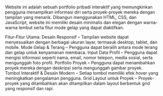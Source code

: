 Website ini adalah sebuah portfolio pribadi interaktif yang memungkinkan pengguna menampilkan informasi diri serta proyek-proyek mereka dengan tampilan yang menarik. Dibangun menggunakan HTML, CSS, dan JavaScript, website ini memiliki desain minimalis dan elegan dengan warna-warna lembut serta fitur mode gelap yang dapat diaktifkan.

Fitur-Fitur Utama:
Desain Responsif – Tampilan website dapat menyesuaikan dengan berbagai ukuran layar, termasuk desktop, tablet, dan mobile.
Mode Gelap & Terang – Pengguna dapat beralih antara mode terang dan gelap untuk kenyamanan membaca.
Input Data Profil – Pengguna dapat mengisi informasi seperti nama, email, nomor telepon, media sosial, serta mengunggah foto profil.
Portfolio Proyek – Pengguna dapat menambahkan proyek mereka dengan deskripsi serta mengunggah gambar proyek.
Tombol Interaktif & Desain Modern – Setiap tombol memiliki efek hover yang meningkatkan pengalaman pengguna.
Grid Layout untuk Proyek – Proyek-proyek yang ditambahkan akan ditampilkan dalam layout berbentuk grid yang responsif dan rapi.
